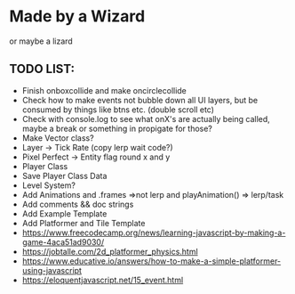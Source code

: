 # Made by a Wizard
or maybe a lizard

## TODO LIST:
-  Finish onboxcollide and make oncirclecollide
-  Check how to make events not bubble down all UI layers, but be consumed by things like btns etc. (double scroll etc)
-    Check with console.log to see what onX's are actually being called, maybe a break or something in propigate for those?
-  Make Vector class?
-  Layer -> Tick Rate (copy lerp wait code?)
-  Pixel Perfect -> Entity flag round x and y
-  Player Class
-  Save Player Class Data
-  Level System?
-  Add Animations and .frames =>not lerp and playAnimation() => lerp/task
-  Add comments && doc strings
-  Add Example Template
-  Add Platformer and Tile Template
  - https://www.freecodecamp.org/news/learning-javascript-by-making-a-game-4aca51ad9030/
  - https://jobtalle.com/2d_platformer_physics.html
  - https://www.educative.io/answers/how-to-make-a-simple-platformer-using-javascript
  - https://eloquentjavascript.net/15_event.html
